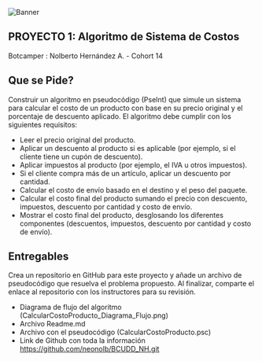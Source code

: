 
![Banner]([https://raw.githubusercontent.com/UDDBootcamp/7M_FULLSTACK_M1_PROY/master/images/banner.png?token=GHSAT0AAAAAACQUDIDXY2MROEC7RY57TE3UZQ53X2A](https://github.com/neonolb/BCUDD_NH/blob/main/banner.png)) 
## PROYECTO 1: Algoritmo de Sistema de Costos
Botcamper : Nolberto Hernández A. -  Cohort 14



## Que se Pide?

Construir un algoritmo en pseudocódigo (PseInt) que simule un sistema para calcular el costo de un producto con base en su precio original y el porcentaje de descuento aplicado. El algoritmo debe cumplir con los siguientes requisitos:

- Leer el precio original del producto.
- Aplicar un descuento al producto si es aplicable (por ejemplo, si el cliente tiene un cupón de descuento).
- Aplicar impuestos al producto (por ejemplo, el IVA u otros impuestos).
- Si el cliente compra más de un artículo, aplicar un descuento por cantidad.
- Calcular el costo de envío basado en el destino y el peso del paquete.
- Calcular el costo final del producto sumando el precio con descuento, impuestos, descuento por cantidad y costo de envío.
- Mostrar el costo final del producto, desglosando los diferentes componentes (descuentos, impuestos, descuento por cantidad y costo de envío).


## Entregables

Crea un repositorio en GitHub para este proyecto y añade un archivo de pseudocódigo que resuelva el problema propuesto. Al finalizar, comparte el enlace al repositorio con los instructores para su revisión.


- Diagrama de flujo del algoritmo (CalcularCostoProducto_Diagrama_Flujo.png)
- Archivo Readme.md
- Archivo con el pseudocódigo (CalcularCostoProducto.psc)
- Link de Github con toda la información https://github.com/neonolb/BCUDD_NH.git



